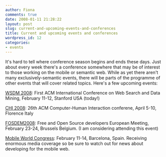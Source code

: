```yaml
---
author: Fiona
comments: true
date: 2008-01-11 21:28:22
layout: post
slug: current-and-upcoming-events-and-conferences
title: Current and upcoming events and conferences
wordpress_id: 12
categories:
- events
---
```


It's hard to tell where conference season begins and ends these days. Just about every week there's a conference somewhere that may be of interest to those working on the mobile or semantic web. While as yet there aren't many exclusively-semantic events, there will be parts of the programme of other events that will cover related topics. Here's a few upcoming events:

[WSDM 2008](http://www.wsdm2008.org/): First ACM International Conference on Web Search and Data Mining, February 11-12, Stanford USA (today!)

[CHI 2008](http://www.chi2008.org/): 26th ACM Computer-Human Interaction conferene, April 5-10, Florence Italy

[FOSDEM2008](http://fosdem.org/2008/): Free and Open Source developers European Meeting, February 23-24, Brussels Belgium. (I am considering attending this event)

[Mobile World Congress](http://www.mobileworldcongress.com/): February 11-14, Barcelona, Spain. Receiving enormous media coverage so be sure to watch out for news about developing for the mobile web.
